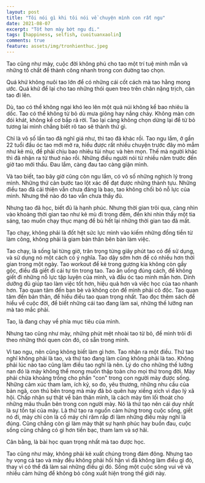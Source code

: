 ```yaml
---
layout: post
title: "Tôi nói gì khi tôi nói về chuyện mình con rất ngu"
date: 2021-08-07
excerpt: "Tốt hơn mày bớt ngu đi."
tags: [happiness, selfish, cuoituanxaolin]
comments: true
feature: assets/img/tronhienthuc.jpeg
---
```


Tao cũng như mày, cuộc đời không phú cho tao một trí tuệ minh mẫn và những tố chất để thành công nhanh trong con đường tao chọn. 
 
Quá khứ không nuôi tao lớn để có những cái cốt cách mà tao hằng mong ước. Quá khứ để lại cho tao những thói quen treo trên chân nặng trịch, cản tao đi lên.
 
Dù, tao có thể không ngại khó leo lên một quả núi không kể bao nhiêu là dốc. Tao có thể không từ bỏ dù mưa giông hay nắng cháy. Không màn cơn đói khát, không kể cơ bắp rã rời. Tao lại càng không chọn dừng lại để từ bỏ tương lai mình chẳng biết rõ tao sẽ thành thứ gì.
 
Chỉ là vô số lần tao đã nghĩ giá như, thì tao đã khác rồi. Tao ngu lắm, ở gần 22 tuổi đầu óc tao mới mở ra, hiểu được rất nhiều chuyện trước đây mò mẫm như kẻ mù, để phải chịu bao nhiêu tủi nhục và hèn mọn. Thế mà người khác thì đã nhận ra từ thuở nào rồi. Những điều người nói từ nhiều năm trước đến giờ tao mới thấu. Đau lắm, càng đau tao càng giận mình.
 
Và tao biết, tao bây giờ cũng còn ngu lắm, có vô số những nghịch lý trong mình. Những thứ cản bước tao lột xác để đạt được những thành tựu. Những điều tao đã cải thiện vẫn chưa đáng là bao, tao không chối bỏ nỗ lực của mình. Nhưng thế nào đó tao vẫn chưa thấy đủ.
 
Nhưng tao đã học, biết đủ là hạnh phúc. Nhưng thời gian trôi qua, càng nhìn vào khoảng thời gian tao như kẻ mù đi trong đêm, đến khi nhìn thấy một tia sáng, tao muốn chạy thục mạng để bù hết lại những thời gian tao đã mất. 
 
Tạo chạy, không phải là đốt hệt sức lực mình vào kiếm những đồng tiền từ làm công, không phải là giam bản thân bên bàn làm việc.
 
Tao chạy, là sống lại từng giờ, trân trọng từng giây phút tao có để sử dụng, và sử dụng nó một cách có ý nghĩa. Tao dậy sớm hơn để có nhiều hơn thời gian trong một ngày. Tao workout để kẻ trong gương kia không còn gầy gộc, điều đã giết đi cái tự tin trong tao. Tao ăn uống đúng cách, để không giết đi những nỗ lực tập luyện của mình, và đầu óc tao minh mẫn hơn. Dinh dưỡng đủ giúp tao làm việc tốt hơn, hiệu quả hơn và việc học của tao nhanh hơn. Tao quan tâm đến bạn bè và không còn để mình phải cô độc. Tao quan tâm đến bản thân, để hiểu điều tao quan trọng nhất. Tao đọc thêm sách để hiểu về cuộc đời, để biết những cái tao đang làm sai, những thế lưỡng nan mà tao mắc phải.
 
Tao, là đang chạy về phía mục tiêu của mình.
 
Nhưng tao cũng như mày, những phút mệt nhoài tao từ bỏ, để mình trôi đi theo những thói quen còn đó, có sẵn trong mình. 
 
Vì tao ngu, nên cũng không biết làm gì hơn. Tao nhận ra một điều. Thứ tao nghĩ không phải là tao, và thứ tao đang làm cũng không phải là tao. Không phải lúc nào tao cũng làm điều tao nghĩ là nên. Lý do cho những thế lưỡng nan đó là mày không thể mong muốn thập toàn cho mọi thứ trong đời. Mày phải chừa khoảng trống cho phần "con" trong con người mày được sống. Những cảm xúc tham lam, ích kỷ, so đo, yêu thương, những nhu cầu của bản ngã, con thú bên trong mà mày đã bỏ quên hay xiềng xích vì đạo lý xã hội. Chấp nhận sự thật về bản thân mình, là cách mày tìm lối thoát cho những mâu thuẫn bên trong con người mày. Nó là thứ tạo nên cái duy nhất là sự tồn tại của mày. Là thứ tạo ra nguồn cảm hứng trong cuộc sống, giết nó đi, mày chỉ còn là cổ máy chỉ răm rắp đi làm những điều mày nghĩ là đúng. Cũng chẳng còn gì làm mày thật sự hạnh phúc hay buồn đau, cuộc sống cũng chẳng có gì hơn tiền bạc, tham lam và sợ hãi.
 
Cân bằng, là bài học quan trọng nhất mà tao được học.

Tao cũng như mày, không phải kẻ xuất chúng trong đám đông. Nhưng tao hy vọng cả tao và mày đều không phải hối hận vì đã không làm điều gì đó, thay vì có thể đã làm sai những điều gì đó. Sống một cuộc sông vui vẽ và nhiều cảm hứng để không bỏ công xuất hiện trong thế giới này.
 

 
